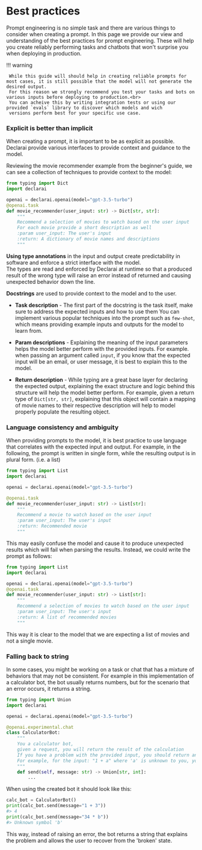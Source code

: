 # Best practices

Prompt engineering is no simple task and there are various things to consider when creating a prompt.
In this page we provide our view and understanding of the best practices for prompt engineering.
These will help you create reliably performing tasks and chatbots that won't surprise you when deploying in production.

!!! warning

     While this guide will should help in creating reliable prompts for most cases, it is still possible that the model will not generate the desired output.
     For this reason we strongly recommend you test your tasks and bots on various inputs before deploying to production.<br>
     You can acheive this by writing integration tests or using our provided `evals` library to discover which models and wich
     versions perform best for your specific use case.


### Explicit is better than implicit

When creating a prompt, it is important to be as explicit as possible.
Declarai provide various interfaces to provide context and guidance to the model.

Reviewing the movie recommender example from the beginner's guide, we can see a collection of techniques to provide context to the model:
```python
from typing import Dict
import declarai

openai = declarai.openai(model="gpt-3.5-turbo")
@openai.task
def movie_recommender(user_input: str) -> Dict[str, str]:
    """
    Recommend a selection of movies to watch based on the user input
    For each movie provide a short description as well
    :param user_input: The user's input
    :return: A dictionary of movie names and descriptions
    """
```

**Using type annotations** in the input and output create predictability in software and enforce a strict interface with the model.<br>
The types are read and enforced by Declarai at runtime so that a produced result of the wrong type will raise an error instead of
returned and causing unexpected behavior down the line.

**Docstrings** are used to provide context to the model and to the user.

 - **Task description** - The first part of the docstring is the task itself, make sure to address the expected inputs and how to use them
    You can implement various popular techniques into the prompt such as `few-shot`, which means providing example inputs and outputs for the model to learn from.

 - **Param descriptions** - Explaining the meaning of the input parameters helps the model better perform with the provided inputs.
    For example. when passing an argument called `input`, if you know that the expected input will be an email, or user message, it is best to explain this to the model.

 - **Return description** - While typing are a great base layer for declaring the expected output, 
    explaining the exact structure and logic behind this structure will help the model better perform.
    For example, given a return type of `Dict[str, str]`, explaining that this object will contain a mapping of movie names to their respective description 
    will help to model properly populate the resulting object.

### Language consistency and ambiguity

When providing prompts to the model, it is best practice to use language that correlates with the expected input and output.
For example, in the following, the prompt is written in single form, while the resulting output is in plural form. (i.e. a list)
```python
from typing import List
import declarai

openai = declarai.openai(model="gpt-3.5-turbo")

@openai.task
def movie_recommender(user_input: str) -> List[str]:
    """
    Recommend a movie to watch based on the user input
    :param user_input: The user's input
    :return: Recommended movie
    """
```
This may easily confuse the model and cause it to produce unexpected results which will fail when parsing the results.
Instead, we could write the prompt as follows:
```python
from typing import List
import declarai

openai = declarai.openai(model="gpt-3.5-turbo")
@openai.task
def movie_recommender(user_input: str) -> List[str]:
    """
    Recommend a selection of movies to watch based on the user input
    :param user_input: The user's input
    :return: A list of recommended movies
    """
```
This way it is clear to the model that we are expecting a list of movies and not a single movie.


### Falling back to string

In some cases, you might be working on a task or chat that has a mixture of behaviors that may not be consistent.
For example in this implementation of a calculator bot, the bot usually returns numbers, but for the scenario that an error occurs, it returns a string.
```python
from typing import Union
import declarai

openai = declarai.openai(model="gpt-3.5-turbo")

@openai.experimental.chat
class CalculatorBot:
    """
    You a calculator bot,
    given a request, you will return the result of the calculation
    If you have a problem with the provided input, you should return an error explaining the problem.
    For example, for the input: "1 + a" where 'a' is unknown to you, you should return: "Unknown symbol 'a'"
    """
    def send(self, message: str) -> Union[str, int]:
        ...
```
When using the created bot it should look like this:
```python
calc_bot = CalculatorBot()
print(calc_bot.send(message="1 + 3"))
#> 4
print(calc_bot.send(message="34 * b"))
#> Unknown symbol 'b'
```
This way, instead of raising an error, the bot returns a string that explains the problem and allows the user to recover from the 'broken' state.
